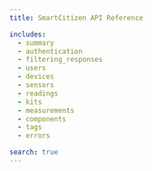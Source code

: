 ```yaml
---
title: SmartCitizen API Reference

includes:
  - summary
  - authentication
  - filtering_responses
  - users
  - devices
  - sensors
  - readings
  - kits
  - measurements
  - components
  - tags
  - errors

search: true
---
```



